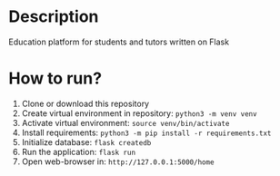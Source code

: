 # Description
Education platform for students and tutors written on Flask

# How to run?
1. Clone or download this repository  
2. Create virtual environment in repository: ```python3 -m venv venv```  
3. Activate virtual environment: ```source venv/bin/activate```  
4. Install requirements: ```python3 -m pip install -r requirements.txt```  
5. Initialize database: ```flask createdb```  
6. Run the application: ```flask run```  
7. Open web-browser in: ```http://127.0.0.1:5000/home```  
